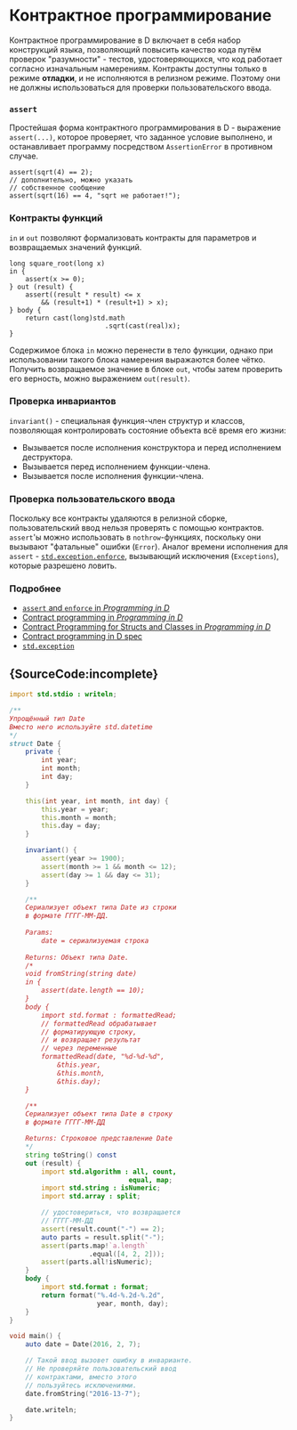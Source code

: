# Контрактное программирование

Контрактное программирование в D включает в себя набор
конструкций языка, позволяющий повысить качество кода
путём проверок "разумности" - тестов, удостоверяющихся,
что код работает согласно изначальным намерениям.
Контракты доступны только в режиме **отладки**, и не
исполняются в релизном режиме. Поэтому они не должны
использоваться для проверки пользовательского ввода.

### `assert`

Простейшая форма контрактного программирования в D -
выражение `assert(...)`, которое проверяет, что заданное
условие выполнено, и останавливает программу посредством
`AssertionError` в противном случае.

    assert(sqrt(4) == 2);
    // дополнительно, можно указать
    // собственное сообщение
    assert(sqrt(16) == 4, "sqrt не работает!");

### Контракты функций

`in` и `out` позволяют формализовать контракты для
параметров и возвращаемых значений функций.

    long square_root(long x)
    in {
        assert(x >= 0);
    } out (result) {
        assert((result * result) <= x
            && (result+1) * (result+1) > x);
    } body {
        return cast(long)std.math
                            .sqrt(cast(real)x);
    }

Содержимое блока `in` можно перенести в тело функции,
однако при использовании такого блока намерения выражаются
более чётко. Получить возвращаемое значение в блоке `out`,
чтобы затем проверить его верность, можно выражением
`out(result)`.

### Проверка инвариантов

`invariant()` - специальная функция-член структур
и классов, позволяющая контролировать состояние
объекта всё время его жизни:

* Вызывается после исполнения конструктора и перед
  исполнением деструктора.
* Вызывается перед исполнением функции-члена.
* Вызывается после исполнения функции-члена.

### Проверка пользовательского ввода

Поскольку все контракты удаляются в релизной сборке, пользовательский ввод
нельзя проверять с помощью контрактов. `assert`'ы можно использовать
в `nothrow`-функциях, поскольку они вызывают "фатальные" ошибки (`Error`).
Аналог времени исполнения для `assert` - [`std.exception.enforce`](https://dlang.org/phobos/std_exception.html#.enforce),
вызывающий исключения (`Exceptions`), которые разрешено ловить.

### Подробнее

- [`assert` and `enforce` in _Programming in D_](http://ddili.org/ders/d.en/assert.html)
- [Contract programming in _Programming in D_](http://ddili.org/ders/d.en/contracts.html)
- [Contract Programming for Structs and Classes in _Programming in D_](http://ddili.org/ders/d.en/invariant.html)
- [Contract programming in D spec](https://dlang.org/spec/contracts.html)
- [`std.exception`](https://dlang.org/phobos/std_exception.html)

## {SourceCode:incomplete}

```d
import std.stdio : writeln;

/**
Упрощённый тип Date
Вместо него используйте std.datetime
*/
struct Date {
    private {
        int year;
        int month;
        int day;
    }

    this(int year, int month, int day) {
        this.year = year;
        this.month = month;
        this.day = day;
    }

    invariant() {
        assert(year >= 1900);
        assert(month >= 1 && month <= 12);
        assert(day >= 1 && day <= 31);
    }

    /**
    Сериализует объект типа Date из строки
    в формате ГГГГ-ММ-ДД.
    
    Params:
        date = сериализуемая строка
        
    Returns: Объект типа Date.
    /*
    void fromString(string date)
    in {
        assert(date.length == 10);
    }
    body {
        import std.format : formattedRead;
        // formattedRead обрабатывает
        // форматирующую строку,
        // и возвращает результат
        // через переменные
        formattedRead(date, "%d-%d-%d",
            &this.year,
            &this.month,
            &this.day);
    }

    /**
    Сериализует объект типа Date в строку
    в формате ГГГГ-ММ-ДД

    Returns: Строковое представление Date
    */
    string toString() const
    out (result) {
        import std.algorithm : all, count,
                              equal, map;
        import std.string : isNumeric;
        import std.array : split;

        // удостовериться, что возвращается
        // ГГГГ-ММ-ДД
        assert(result.count("-") == 2);
        auto parts = result.split("-");
        assert(parts.map!`a.length`
                    .equal([4, 2, 2]));
        assert(parts.all!isNumeric);
    }
    body {
        import std.format : format;
        return format("%.4d-%.2d-%.2d",
                      year, month, day);
    }
}

void main() {
    auto date = Date(2016, 2, 7);

    // Такой ввод вызовет ошибку в инварианте.
    // Не проверяйте пользовательский ввод
    // контрактами, вместо этого
    // пользуйтесь исключениями.
    date.fromString("2016-13-7");

    date.writeln;
}
```
